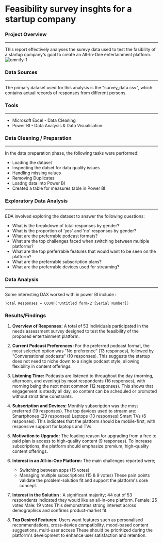 # Feasibility survey insghts for a startup company

### Project Overview
---
This report effectively analyses the surevy data used to test the fasibility of a startup cpmpany's goal to create an All-In-One entertainment platform.
![omnify-1](https://github.com/user-attachments/assets/52e150af-56d6-4b49-944d-9577cc6915ac)


### Data Sources
---
The primary dataset used for this analysis is the "survey_data.csv", which contains actual records of responses from different persons.

### Tools
---
- Microsoft Excel - Data Cleaning
- Power BI - Data Analysis & Data Visualisation

### Data Cleaning / Preparation 
---
In the data preparation phase, the following tasks were performed:
- Loading the dataset
- Inspecting the datset for data quality issues
- Handling missing values
- Removing Duplicates
- Loadng data into Power BI
- Created a table for measures table in Power BI

### Exploratory Data Analysis
---
EDA involved exploring the dataset to answer the following questions:
- What is the breakdown of total responses by gender?
- What is the proportion of 'yes' and 'no' responses by gender?
- What are the preferrable podcast formats?
- What are the top challenges faced when switching between multiple platforms?
- What are the top preferrable features that would want to be seen on the platform?
- What are the preferrable subscription plans?
- What are the preferrable devices used for streaming?

### Data Analysis
---
Some interesting DAX worked with in power BI include :

``` DAX
Total Responses = COUNT('Untitled form-2'[Serial Number])
```

### Results/Findings
1. **Overview of Responses:** A total of 53 individuals participated in the needs assessment survey designed to test the feasibility of the proposed entertainment platform.
   
2. **Current Podcast Preferences:** For the preferred podcast format, the most selected option was "No preference" (13 responses), followed by "Conversational podcasts" (10 responses).
This suggests the startup does not need to niche down to a single podcast style, allowing flexibility in content offerings.

3. **Listening Time:** Podcasts are listened to throughout the day (morning, afternoon, and evening) by most respondents (16 responses), with morning being the next most common (12 responses). This shows that engagement is steady all day, so content can be scheduled or promoted without strict time constraints.
   
3. **Subscription and Devices:** Monthly subscription was the most preferred (19 responses).
The top devices used to stream are:
Smartphones (29 responses)
Laptops (10 responses)
Smart TVs (6 responses).
This indicates that the platform should be mobile-first, with responsive support for laptops and TVs.

4. **Motivation to Upgrade:** The leading reason for upgrading from a free to paid plan is access to high-quality content (9 responses). To increase subscriptions, the platform should emphasize premium, high-quality content offerings.

5. **Interest in an All-in-One Platform:** The main challenges reported were; 
   - Switching between apps (15 votes)
   - Managing multiple subscriptions (15 & 9 votes)
These pain points validate the problem-solution fit and support the platform's core concept.

6. **Interest in the Solution** : A significant majority; 44 out of 53 respondents indicated they would like an all-in-one platform.
Female: 25 votes
Male: 19 votes
This demonstrates strong interest across demographics and confirms product-market fit.

7. **Top Desired Features:** Users want features such as personalised recommendations, cross-device compatibility, mood-based content suggestions, multi-user access
These should be prioritized during the platform's development to enhance user satisfaction and retention. 
